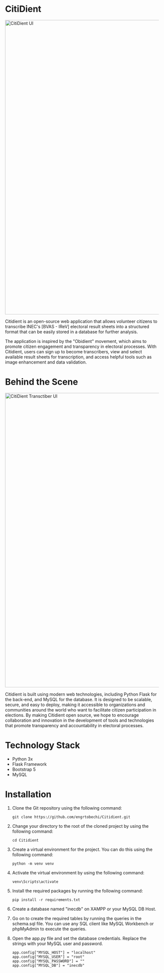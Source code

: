 # CitiDient

<img width="960" alt="CitiDient UI" src="https://user-images.githubusercontent.com/112616865/230893135-19c714ce-4163-4199-a5ef-03d756bcc3bc.png">

Citidient is an open-source web application that allows volunteer citizens to transcribe INEC's [BVAS - IReV] electoral result sheets into a structured format that can be easily stored in a database for further analysis.

The application is inspired by the "Obidient" movement, which aims to promote citizen engagement and transparency in electoral processes.  With Citidient, users can sign up to become transcribers, view and select available result sheets for transcription, and access helpful tools such as image enhancement and data validation.

# Behind the Scene

<img width="960" alt="CitiDient Transctiber UI" src="https://user-images.githubusercontent.com/112616865/230894263-8ac5701f-8714-412c-ae4a-9fade4c5b5ff.png">

Citidient is built using modern web technologies, including Python Flask for the back-end, and MySQL for the database. It is designed to be scalable, secure, and easy to deploy, making it accessible to organizations and communities around the world who want to facilitate citizen participation in elections.  By making Citidient open source, we hope to encourage collaboration and innovation in the development of tools and technologies that promote transparency and accountability in electoral processes.

# Technology Stack

- Python 3x
- Flask Framework
- Bootstrap 5
- MySQL

# Installation

1. Clone the Git repository using the following command:

    `git clone https://github.com/engrtobechi/Citidient.git`

2. Change your directory to the root of the cloned project by using the following command:

    `cd Citidient`

3. Create a virtual environment for the project. You can do this using the following command:

    `python -m venv venv`

4. Activate the virtual environment by using the following command:

    `venv\Scripts\activate`

5. Install the required packages by running the following command:

    `pip install -r requirements.txt`

6. Create a database named "inecdb" on XAMPP or your MySQL DB Host. 

7. Go on to create the required tables by running the queries in the schema.sql file. You can use any SQL client like MySQL Workbench or phpMyAdmin to execute the queries.

8. Open the app.py file and set the database credentials. Replace the strings with your MySQL user and password.

    ```
    app.config["MYSQL_HOST"] = "localhost"
    app.config["MYSQL_USER"] = "root"
    app.config["MYSQL_PASSWORD"] = ""
    app.config["MYSQL_DB"] = "inecdb"
    ```